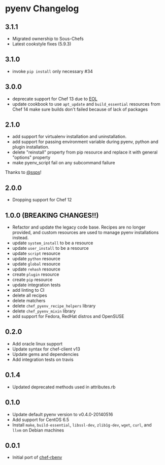 # pyenv Changelog

## 3.1.1

* Migrated ownership to Sous-Chefs
* Latest cookstyle fixes (5.9.3)

## 3.1.0

* invoke `pip install` only necessary #34

## 3.0.0

* deprecate support for Chef 13 due to [EOL][supported-versions]
* update cookbook to use `apt_update` and `build_essential` resources from Chef 14 make sure builds don't failed because of lack of packages

## 2.1.0

* add support for virtualenv installation and uninstallation.
* add support for passing environment variable during pyenv, python and plugin installation.
* delete "reinstall" property from pip resource and replace it with general "options" property
* make pyenv_script fail on any subcommand failure

Thanks to [@ssps](https://github.com/ssps)!

## 2.0.0

* Dropping support for Chef 12

## 1.0.0 (BREAKING CHANGES!!)

* Refactor and update the legacy code base. Recipes are no longer provided, and custom resources are used to manage pyenv installations instead.
* update `system_install` to be a resource
* update `user_install` to be a resource
* update `script` resource
* update `python` resource
* update `global` resource
* update `rehash` resource
* create `plugin` resource
* create `pip` resource
* update integration tests
* add linting to CI
* delete all recipes
* delete matchers
* delete `chef_pyenv_recipe_helpers` library
* delete `chef_pyenv_mixin` library
* add support for Fedora, RedHat distros and OpenSUSE

## 0.2.0

* Add oracle linux support
* Update syntax for chef-client v13
* Update gems and dependencies
* Add integration tests on travis

## 0.1.4

* Updated deprecated methods used in attributes.rb

## 0.1.0

* Update default pyenv version to v0.4.0-20140516
* Add support for CentOS 6.5
* Install `make`, `build-essential`, `libssl-dev`, `zlib1g-dev`, `wget`,
  `curl`, and `llvm` on Debian machines

## 0.0.1

* Initial port of [chef-rbenv](https://github.com/fnichol/chef-rbenv)

[supported-versions]: https://docs.chef.io/platforms.html#supported-versions
